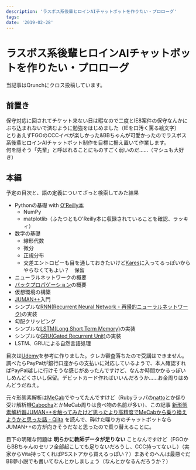 ```yaml
---
description: 'ラスボス系後輩ヒロインAIチャットボットを作りたい・プロローグ'
tags:
date: '2019-02-28'
---
```

# ラスボス系後輩ヒロインAIチャットボットを作りたい・プロローグ
当記事はQrunchにクロス投稿しています。  
  
## 前置き  
保守対応に回されてチケット来ない日は暇なので二度とIE8案件の保守なんかにぶち込まれないで済むように勉強をはじめました（IEを口汚く罵る絵文字）  
とりあえずFGOのCCCイベが楽しかった&BBちゃんが可愛かったのでラスボス系後輩ヒロインAIチャットボット制作を目標に据え置いて作業します。  
何を隠そう「先輩」と呼ばれることにものすごく弱いのだ……（マシュも大好き）  
  
## 本編  
  
予定の目次と、語の定義についてざっと検索してみた結果  
  
 - Pythonの基礎 with [O'Reilly本](https://www.oreilly.co.jp/books/9784873117386/)  
 	- NumPy  
 	- matplotlib（ふたつともO'Reilly本に収録されていることを確認、ラッキィ）  
 - 数学の基礎  
 	- 線形代数  
 	- 微分  
 	- 正規分布  
 	- 交差エントロピーも目を通しておきたいけど[Kares](https://keras.io/ja/)に入ってるっぽいからやらなくてもよい？　保留  
 - ニューラルネットワークの概要  
 - [バックプロパゲーション](https://qiita.com/43x2/items/50b55623c890564f1893#%E8%AA%A4%E5%B7%AE%E9%80%86%E4%BC%9D%E6%92%AD%E6%B3%95%E3%81%AE%E5%B1%8B%E5%8F%B0%E9%AA%A8)の概要  
 - 仮想環境の構築  
 - [JUMAN++](http://nlp.ist.i.kyoto-u.ac.jp/index.php?JUMAN++)入門  
 - シンプルな[RNN(Recurrent Neural Network - 再帰的ニューラルネットワーク)](https://qiita.com/kiminaka/items/87afd4a433dc655d8cfd#rnn-recurrent-neural-network%E3%81%A8%E3%81%AF)の実装  
 - 勾配クリッピング  
 - シンプルな[LSTM(Long Short Term Memory)](https://qiita.com/t_Signull/items/21b82be280b46f467d1b#lstm%E3%81%A8%E3%81%AF)の実装  
 - シンプルな[GRU(Gated Recurrent Unit)](https://deepage.net/deep_learning/2017/05/23/recurrent-neural-networks.html#gru)の実装  
 - LSTM、GRUによる自然言語処理  
  
目次は[Udemy](https://www.udemy.com/ai-nlp-bot/)を参考に作りました。クレカ審査落ちたので受講はできません。調べたらPayPalが銀行口座からの支払いに対応しているようで、本人確認すればPayPal越しに行けそうな感じがあったんですけど、なんか時間かかるっぽいしめんどくさいし保留。デビットカード作ればいいんだろうか……お金周りはめんどうだねえ。  
  
元々形態素解析は[MeCab](http://taku910.github.io/mecab/)でやってたんですけど（Rubyラッパの[natto](https://github.com/buruzaemon/natto)とか係り受け解析機[Cabocha](https://taku910.github.io/cabocha/)とかMeCab周りは食べ物の名前が多い）、この記事 [新形態素解析器JUMAN++を触ってみたけど思ったより高精度でMeCabから乗り換えようかと思った話 - Qiita](https://qiita.com/riverwell/items/438e88427363511e9f28) を読んで、砕けた喋り方のチャットボットならJUMAN++の方が向きそうだなと思ったので乗り替えることに。  
  
目下の明確な問題は **明らかに教師データが足りない** ことなんですけど（FGOからBBちゃんのセリフ全部起こしても足りないだろうし、CCC持ってないし）（実家からVita持ってくればPSストアから買えるっぽい？）まあそのへんは最悪ぐだBB夢小説でも書いてなんとかしましょう（なんとかなるんだろうか？）  
